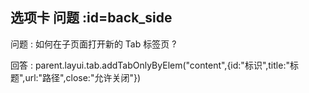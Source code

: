 ## 选项卡 问题  :id=back_side

问题 : 如何在子页面打开新的 Tab 标签页 ? 

回答 : parent.layui.tab.addTabOnlyByElem("content",{id:"标识",title:"标题",url:"路径",close:"允许关闭"})